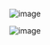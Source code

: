 
![image](https://github.com/user-attachments/assets/fa32061b-9120-4e6f-80c8-8a6c82a9d6d0)

![image](https://github.com/user-attachments/assets/a8e4afb4-d9d6-4f3d-9033-2d8f4280719d)
